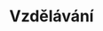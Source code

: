 ---
title: Vzdělávání
slug: vzdelavani
description: Díky naší technologickému know-how a zkušenostem z reálných IoT projektů dokážeme připravit atraktivní vzdělávací programy pro subjekty poskytující formální i neformální technické vzdělávání.
meta_title: IoT řešení ve vzdělávání | Aktivní STEM výuka
meta_description: 
image_preview: /case-studies/education.jpeg
weight: 50
---